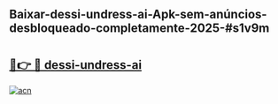 ## Baixar-dessi-undress-ai-Apk-sem-anúncios-desbloqueado-completamente-2025-#s1v9m

# <h2><a href="https://ainizakaria.my?title=dessi-undress-ai&ref=20M">🔗👉 🔴 dessi-undress-ai</a></h2>

[![acn](https://github.com/user-attachments/assets/0f9c940e-d8b0-45ae-aac7-cd30a18b3e1c)](https://ainizakaria.my?title=dessi-undress-ai&ref=20M)

